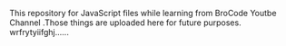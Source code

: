 This repository for JavaScript files while learning from BroCode Youtbe Channel .Those things are uploaded here for future purposes.
wrfrytyiifghj......
